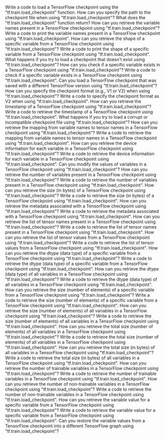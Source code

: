 Write a code to load a TensorFlow checkpoint using the "tf.train.load_checkpoint" function.
How can you specify the path to the checkpoint file when using "tf.train.load_checkpoint"?
What does the "tf.train.load_checkpoint" function return?
How can you retrieve the variable names present in a TensorFlow checkpoint using "tf.train.load_checkpoint"?
Write a code to print the variable names present in a TensorFlow checkpoint using "tf.train.load_checkpoint".
How can you retrieve the shape of a specific variable from a TensorFlow checkpoint using "tf.train.load_checkpoint"?
Write a code to print the shape of a specific variable from a TensorFlow checkpoint using "tf.train.load_checkpoint".
What happens if you try to load a checkpoint that doesn't exist using "tf.train.load_checkpoint"?
How can you check if a specific variable exists in a TensorFlow checkpoint using "tf.train.load_checkpoint"?
Write a code to check if a specific variable exists in a TensorFlow checkpoint using "tf.train.load_checkpoint".
Can you load a TensorFlow checkpoint that was saved with a different TensorFlow version using "tf.train.load_checkpoint"?
How can you specify the checkpoint format (e.g., V1 or V2) when using "tf.train.load_checkpoint"?
Write a code to specify the checkpoint format as V2 when using "tf.train.load_checkpoint".
How can you retrieve the timestamp of a TensorFlow checkpoint using "tf.train.load_checkpoint"?
Write a code to retrieve the timestamp of a TensorFlow checkpoint using "tf.train.load_checkpoint".
What happens if you try to load a corrupt or incompatible checkpoint file using "tf.train.load_checkpoint"?
How can you retrieve the mapping from variable names to tensor names in a TensorFlow checkpoint using "tf.train.load_checkpoint"?
Write a code to retrieve the mapping from variable names to tensor names in a TensorFlow checkpoint using "tf.train.load_checkpoint".
How can you retrieve the device information for each variable in a TensorFlow checkpoint using "tf.train.load_checkpoint"?
Write a code to retrieve the device information for each variable in a TensorFlow checkpoint using "tf.train.load_checkpoint".
Can you modify the values of variables in a TensorFlow checkpoint using "tf.train.load_checkpoint"?
How can you retrieve the number of variables present in a TensorFlow checkpoint using "tf.train.load_checkpoint"?
Write a code to retrieve the number of variables present in a TensorFlow checkpoint using "tf.train.load_checkpoint".
How can you retrieve the size (in bytes) of a TensorFlow checkpoint using "tf.train.load_checkpoint"?
Write a code to retrieve the size (in bytes) of a TensorFlow checkpoint using "tf.train.load_checkpoint".
How can you retrieve the metadata associated with a TensorFlow checkpoint using "tf.train.load_checkpoint"?
Write a code to retrieve the metadata associated with a TensorFlow checkpoint using "tf.train.load_checkpoint".
How can you retrieve the list of tensor names present in a TensorFlow checkpoint using "tf.train.load_checkpoint"?
Write a code to retrieve the list of tensor names present in a TensorFlow checkpoint using "tf.train.load_checkpoint".
How can you retrieve the list of tensor values from a TensorFlow checkpoint using "tf.train.load_checkpoint"?
Write a code to retrieve the list of tensor values from a TensorFlow checkpoint using "tf.train.load_checkpoint".
How can you retrieve the dtype (data type) of a specific variable from a TensorFlow checkpoint using "tf.train.load_checkpoint"?
Write a code to retrieve the dtype (data type) of a specific variable from a TensorFlow checkpoint using "tf.train.load_checkpoint".
How can you retrieve the dtype (data type) of all variables in a TensorFlow checkpoint using "tf.train.load_checkpoint"?
Write a code to retrieve the dtype (data type) of all variables in a TensorFlow checkpoint using "tf.train.load_checkpoint".
How can you retrieve the size (number of elements) of a specific variable from a TensorFlow checkpoint using "tf.train.load_checkpoint"?
Write a code to retrieve the size (number of elements) of a specific variable from a TensorFlow checkpoint using "tf.train.load_checkpoint".
How can you retrieve the size (number of elements) of all variables in a TensorFlow checkpoint using "tf.train.load_checkpoint"?
Write a code to retrieve the size (number of elements) of all variables in a TensorFlow checkpoint using "tf.train.load_checkpoint".
How can you retrieve the total size (number of elements) of all variables in a TensorFlow checkpoint using "tf.train.load_checkpoint"?
Write a code to retrieve the total size (number of elements) of all variables in a TensorFlow checkpoint using "tf.train.load_checkpoint".
How can you retrieve the total size (in bytes) of all variables in a TensorFlow checkpoint using "tf.train.load_checkpoint"?
Write a code to retrieve the total size (in bytes) of all variables in a TensorFlow checkpoint using "tf.train.load_checkpoint".
How can you retrieve the number of trainable variables in a TensorFlow checkpoint using "tf.train.load_checkpoint"?
Write a code to retrieve the number of trainable variables in a TensorFlow checkpoint using "tf.train.load_checkpoint".
How can you retrieve the number of non-trainable variables in a TensorFlow checkpoint using "tf.train.load_checkpoint"?
Write a code to retrieve the number of non-trainable variables in a TensorFlow checkpoint using "tf.train.load_checkpoint".
How can you retrieve the variable value for a specific variable from a TensorFlow checkpoint using "tf.train.load_checkpoint"?
Write a code to retrieve the variable value for a specific variable from a TensorFlow checkpoint using "tf.train.load_checkpoint".
Can you restore the variable values from a TensorFlow checkpoint into a different TensorFlow graph using "tf.train.load_checkpoint"?